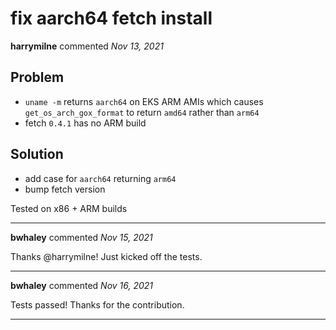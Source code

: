 # fix aarch64 fetch install

**harrymilne** commented *Nov 13, 2021*

## Problem

* `uname -m` returns `aarch64` on EKS ARM AMIs which causes `get_os_arch_gox_format` to return `amd64` rather than `arm64`
* fetch `0.4.1` has no ARM build

## Solution

* add case for `aarch64` returning `arm64`
* bump fetch version

Tested on x86 + ARM builds
<br />
***


**bwhaley** commented *Nov 15, 2021*

Thanks @harrymilne! Just kicked off the tests.
***

**bwhaley** commented *Nov 16, 2021*

Tests passed! Thanks for the contribution.
***


